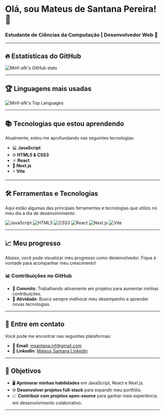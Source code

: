 # Olá, sou **Mateus de Santana Pereira**! 👋

### Estudante de Ciências da Computação | Desenvolvedor Web 🚀

---

## 🔥 Estatísticas do GitHub

![Minf-afk's GitHub stats](https://github-readme-stats.vercel.app/api?username=Minf-afk&show_icons=true&theme=tokyonight&include_all_commits=true&count_private=true)

---

## 🏆 Linguagens mais usadas

![Minf-afk's Top Languages](https://github-readme-stats.vercel.app/api/top-langs/?username=Minf-afk&langs_count=10&layout=compact&theme=tokyonight)

---

## 📚 Tecnologias que estou aprendendo

Atualmente, estou me aprofundando nas seguintes tecnologias:

- 💻 **JavaScript**
- 🌐 **HTML5 & CSS3**
- ⚛️ **React**
- 🚀 **Next.js**
- ⚡ **Vite**

---

## 🛠️ Ferramentas e Tecnologias

Aqui estão algumas das principais ferramentas e tecnologias que utilizo no meu dia a dia de desenvolvimento:

![JavaScript](https://img.shields.io/badge/JavaScript-ffb13b?style=for-the-badge&logo=javascript&logoColor=white)
![HTML5](https://img.shields.io/badge/HTML5-e34f26?style=for-the-badge&logo=html5&logoColor=white)
![CSS3](https://img.shields.io/badge/CSS3-1572b6?style=for-the-badge&logo=css3&logoColor=white)
![React](https://img.shields.io/badge/React-61dafb?style=for-the-badge&logo=react&logoColor=black)
![Next.js](https://img.shields.io/badge/Next.js-000000?style=for-the-badge&logo=nextdotjs&logoColor=white)
![Vite](https://img.shields.io/badge/Vite-646CFF?style=for-the-badge&logo=vite&logoColor=white)

---

## 📈 Meu progresso

Abaixo, você pode visualizar meu progresso como desenvolvedor. Fique à vontade para acompanhar meu crescimento!

### 📊 Contribuições no GitHub

- 🚀 **Commits**: Trabalhando ativamente em projetos para aumentar minhas contribuições.
- 📅 **Atividade**: Busco sempre melhorar meu desempenho e aprender novas tecnologias.

---

## 💬 Entre em contato

Você pode me encontrar nas seguintes plataformas:

- 📧 **Email**: [msantana.inf@gmail.com](mailto:msantana.inf@gmail.com)
- 💼 **LinkedIn**: [Mateus Santana LinkedIn]([https://www.linkedin.com/in/minf-afk](https://www.linkedin.com/in/mateus-santana-540a48164/))

---

## 🎯 Objetivos

- 🖥️ **Aprimorar minhas habilidades** em JavaScript, React e Next.js.
- 🌐 **Desenvolver projetos full-stack** para expandir meu portfólio.
- 📈 **Contribuir com projetos open-source** para ganhar mais experiência em desenvolvimento colaborativo.

---
